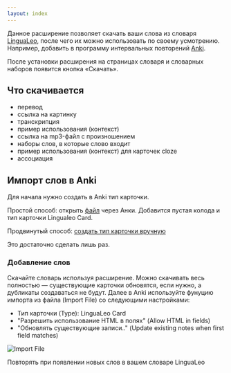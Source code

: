 ```yaml
---
layout: index
---
```


Данное расширение позволяет скачать ваши слова из словаря [LinguaLeo](http://lingualeo.com/), после чего их можно использовать по своему усмотрению. Например, добавить в программу интервальных повторений [Anki](http://ankisrs.net/).

После установки расширения на страницах словаря и словарных наборов появится кнопка «Скачать».

## Что скачивается

- перевод
- ссылка на картинку
- транскрипция
- пример использования (контекст)
- ссылка на mp3-файл с произношением
- наборы слов, в которые слово входит
- пример использования (контекст) для карточек cloze
- ассоциация

## Импорт слов в Anki

Для начала нужно создать в Anki тип карточки.

Простой способ: открыть [файл](LingualeoWords.apkg) через Анки. Добавится пустая колода и тип карточки Lingualeo Card.

Продвинутый способ: [создать тип карточки вручную](card-template)

Это достаточно сделать лишь раз.

### Добавление слов

Скачайте словарь используя расширение. Можно скачивать весь полностью — существующие карточки обновятся, если нужно, а дубликаты создаваться не будут. Далее в Anki используйте фунуцию импорта из файла (Import File) со следующими настройками:

- Тип карточки (Type): LinguaLeo Card
- "Разрешить использование HTML в полях" (Allow HTML in fields)
- "Обновлять существующие записи.." (Update existing notes when first field matches)

![Import File](img/import.png)

Повторять при появлении новых слов в вашем словаре LinguaLeo
